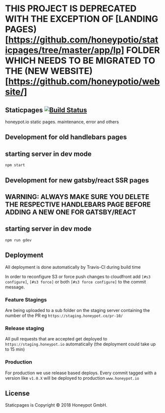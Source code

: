 # THIS PROJECT IS DEPRECATED WITH THE EXCEPTION OF [LANDING PAGES)[https://github.com/honeypotio/staticpages/tree/master/app/lp] FOLDER WHICH NEEDS TO BE MIGRATED TO THE (NEW WEBSITE)[https://github.com/honeypotio/website/]

Staticpages [![Build Status](https://travis-ci.org/honeypotio/staticpages.svg?branch=master)](https://travis-ci.org/honeypotio/staticpages)
----------

honeypot.io static pages. maintenance, error and others


Development for old handlebars pages
-----------

## starting server in dev mode

```shell
npm start
```

Development for new gatsby/react SSR pages
-----------

## WARNING: ALWAYS MAKE SURE YOU DELETE THE RESPECTIVE HANDLEBARS PAGE BEFORE ADDING A NEW ONE FOR GATSBY/REACT

## starting server in dev mode

```shell
npm run gdev
```

Deployment
----------

All deployment is done automatically by Travis-CI during build time

In order to reconfigure S3 or force push changes to cloudfront
add `[#s3 configure]`, `[#s3 force]` or both `[#s3 force configure]`
to the commit message.

### Feature Stagings

Are being uploaded to a sub folder on the staging server containing
the number of the PR eg `https://staging.honeypot.co/pr-10/`

### Release staging

All pull requests that are accepted get deployed to `https://staging.honeypot.io`
automatically (the deployment could take up to 15 min)

### Production

For production we use release based deploys. Every commit tagged with
a version like `v1.0.X` will be deployed to production `www.honeypot.io`

License
-------

Staticpages is Copyright © 2018 Honeypot GmbH.
